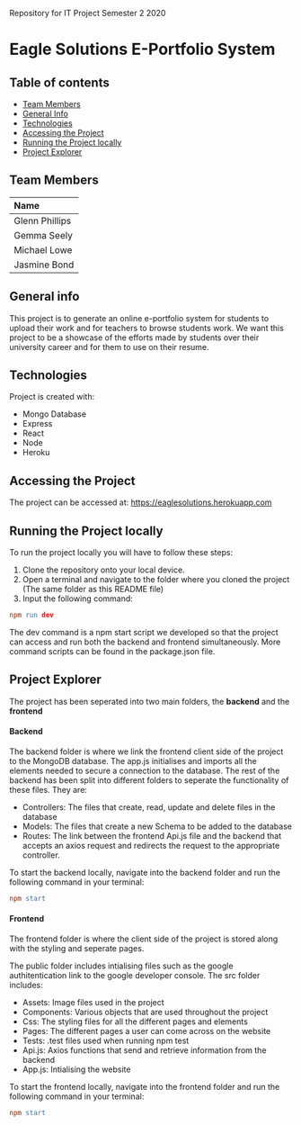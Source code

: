 Repository for IT Project Semester 2 2020

# Eagle Solutions E-Portfolio System

## Table of contents
* [Team Members](#team-members)
* [General Info](#general-info)
* [Technologies](#technologies)
* [Accessing the Project](#accessing-the-project)
* [Running the Project locally](#running-the-project-locally)
* [Project Explorer](#project-explorer)


## Team Members

| Name |
| :--- |
| Glenn Phillips |
| Gemma Seely |
| Michael Lowe |
| Jasmine Bond |

## General info
This project is to generate an online e-portfolio system for students to upload their work and for teachers to browse students work. We want this project to be a showcase of the efforts made by students over their university career and for them to use on their resume.

## Technologies
Project is created with:
* Mongo Database
* Express
* React
* Node
* Heroku

## Accessing the Project
The project can be accessed at: https://eaglesolutions.herokuapp.com


## Running the Project locally

To run the project locally you will have to follow these steps:
1. Clone the repository onto your local device. 
2. Open a terminal and navigate to the folder where you cloned the project (The same folder as this README file)
3. Input the following command: 
```Lex
npm run dev
```

The dev command is a npm start script we developed so that the project can access and run both the backend and frontend simultaneously.
More command scripts can be found in the package.json file.


## Project Explorer

The project has been seperated into two main folders, the **backend** and the **frontend** 

#### Backend
The backend folder is where we link the frontend client side of the project to the MongoDB database. The app.js initialises and imports all the elements needed to secure a connection to the database. 
The rest of the backend has been split into different folders to seperate the functionality of these files. They are:
* Controllers: The files that create, read, update and delete files in the database
* Models: The files that create a new Schema to be added to the database
* Routes: The link between the frontend Api.js file and the backend that accepts an axios request and redirects the request to the appropriate controller.

To start the backend locally, navigate into the backend folder and run the following command in your terminal:
```Lex
npm start
```

#### Frontend
The frontend folder is where the client side of the project is stored along with the styling and seperate pages. 

The public folder includes intialising files such as the google authitentication link to the google developer console.
The src folder includes:
* Assets: Image files used in the project
* Components: Various objects that are used throughout the project
* Css: The styling files for all the different pages and elements
* Pages: The different pages a user can come across on the website
* Tests: .test files used when running npm test
* Api.js: Axios functions that send and retrieve information from the backend
* App.js: Intialising the website

To start the frontend locally, navigate into the frontend folder and run the following command in your terminal:
```Lex
npm start
```
